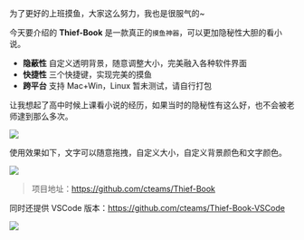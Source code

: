 为了更好的上班摸鱼，大家这么努力，我也是很服气的~

今天要介绍的 **Thief-Book** 是一款真正的`摸鱼神器`，可以更加隐秘性大胆的看小说。

- **隐蔽性** 自定义透明背景，随意调整大小，完美融入各种软件界面
- **快捷性** 三个快捷键，实现完美的摸鱼
- **跨平台** 支持 Mac+Win，Linux 暂未测试，请自行打包

让我想起了高中时候上课看小说的经历，如果当时的隐秘性有这么好，也不会被老师逮到那么多次。

![](<https://raw.githubusercontent.com/cteams/Thief-Book/master/images/b.png>)

使用效果如下，文字可以随意拖拽，自定义大小，自定义背景颜色和文字颜色。

![](<https://raw.githubusercontent.com/cteams/Thief-Book/master/images/2.png>)

> 项目地址：<https://github.com/cteams/Thief-Book>

同时还提供 VSCode 版本：<https://github.com/cteams/Thief-Book-VSCode>

![](<https://raw.githubusercontent.com/cteams/Thief-Book-VSCode/master/images/1.png>)